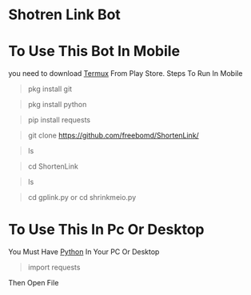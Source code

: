 # Shotren Link Bot
# To Use This Bot In Mobile
you need to download <a href="https://play.google.com/store/apps/details?id=com.termux">Termux</a> From Play Store.
Steps To Run In Mobile
> pkg install git

> pkg install python

> pip install requests

> git clone https://github.com/freebomd/ShortenLink/

> ls

> cd ShortenLink

> ls

> cd gplink.py or cd shrinkmeio.py

# To Use This In Pc Or Desktop
 
You Must Have <a href="http://python.org/downloads/">Python</a> In Your PC Or Desktop 

> import requests

 Then Open File 
 
